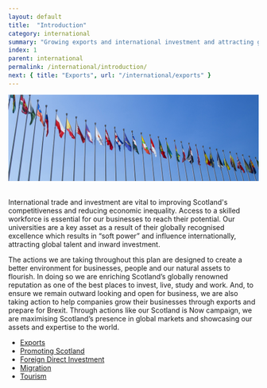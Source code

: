 ```yaml
---
layout: default
title:  "Introduction"
category: international
summary: "Growing exports and international investment and attracting global talent."
index: 1
parent: international
permalink: /international/introduction/
next: { title: "Exports", url: "/international/exports" }
---
```

![Flags of different countries](/assets/images/pageimages/international.jpg)  
<br>

International trade and investment are vital to improving Scotland's competitiveness and reducing economic inequality. Access to a skilled workforce is essential for our businesses to reach their potential. Our universities are a key asset as a result of their globally recognised excellence which results in “soft power” and influence internationally, attracting global talent and inward investment. 

The actions we are taking throughout this plan are designed to create a better environment for businesses, people and our natural assets to flourish. In doing so we are enriching Scotland’s globally renowned reputation as one of the best places to invest, live, study and work. And, to ensure we remain outward looking and open for business, we are also taking action to help companies grow their businesses through exports and prepare for Brexit. Through actions like our Scotland is Now campaign, we are maximising Scotland’s presence in global markets and showcasing our assets and expertise to the world. 


* [Exports](/international/exports/)
* [Promoting Scotland](/international/promoting-scotland/)
* [Foreign Direct Investment](/international/foreign-direct-investment/)
* [Migration](/international/migration/)
* [Tourism](/international/tourism/)
